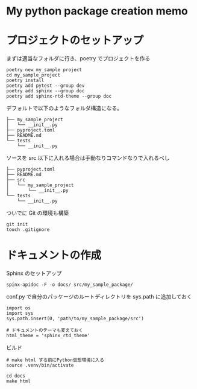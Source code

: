 # My python package creation memo



# プロジェクトのセットアップ
まずは適当なフォルダに行き、poetry でプロジェクトを作る
```
poetry new my_sample project
cd my_sample_project
poetry install
poetry add pytest --group dev
poetry add sphinx --group doc
poetry add sphinx-rtd-theme --group doc
```
デフォルトで以下のようなフォルダ構造になる。

```
├── my_sample_project
│   └── __init__.py
├── pyproject.toml
├── README.md
└── tests
    └── __init__.py
```


ソースを src 以下に入れる場合は手動なりコマンドなりで入れるべし
```
├── pyproject.toml
├── README.md
├── src
│   └── my_sample_project
│       └── __init__.py
└── tests
    └── __init__.py

```
ついでに Git の環境も構築
```
git init
touch .gitignore
```

# ドキュメントの作成
Sphinx のセットアップ
```
spinx-apidoc -F -o docs/ src/my_sample_package/
```
conf.py で自分のパッケージのルートディレクトリを sys.path に追加しておく
```
import os
import sys
sys.path.insert(0, 'path/to/my_sample_package/src')

# ドキュメントのテーマも変えておく
html_theme = 'sphinx_rtd_theme'
```
ビルド
```
# make html する前にPython仮想環境に入る
source .venv/bin/activate

cd docs
make html
```















